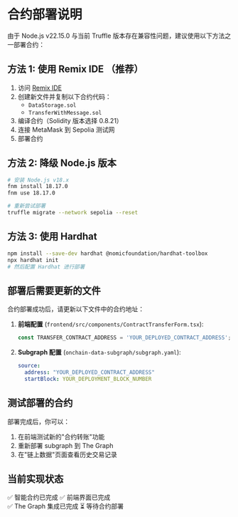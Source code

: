 # 合约部署说明

由于 Node.js v22.15.0 与当前 Truffle 版本存在兼容性问题，建议使用以下方法之一部署合约：

## 方法 1: 使用 Remix IDE （推荐）

1. 访问 [Remix IDE](https://remix.ethereum.org/)
2. 创建新文件并复制以下合约代码：
   - `DataStorage.sol` 
   - `TransferWithMessage.sol`
3. 编译合约（Solidity 版本选择 0.8.21）
4. 连接 MetaMask 到 Sepolia 测试网
5. 部署合约

## 方法 2: 降级 Node.js 版本

```bash
# 安装 Node.js v18.x
fnm install 18.17.0
fnm use 18.17.0

# 重新尝试部署
truffle migrate --network sepolia --reset
```

## 方法 3: 使用 Hardhat

```bash
npm install --save-dev hardhat @nomicfoundation/hardhat-toolbox
npx hardhat init
# 然后配置 Hardhat 进行部署
```

## 部署后需要更新的文件

合约部署成功后，请更新以下文件中的合约地址：

1. **前端配置** (`frontend/src/components/ContractTransferForm.tsx`):
   ```typescript
   const TRANSFER_CONTRACT_ADDRESS = 'YOUR_DEPLOYED_CONTRACT_ADDRESS';
   ```

2. **Subgraph 配置** (`onchain-data-subgraph/subgraph.yaml`):
   ```yaml
   source:
     address: "YOUR_DEPLOYED_CONTRACT_ADDRESS"
     startBlock: YOUR_DEPLOYMENT_BLOCK_NUMBER
   ```

## 测试部署的合约

部署完成后，你可以：
1. 在前端测试新的"合约转账"功能
2. 重新部署 subgraph 到 The Graph
3. 在"链上数据"页面查看历史交易记录

## 当前实现状态

✅ 智能合约已完成
✅ 前端界面已完成  
✅ The Graph 集成已完成
⏳ 等待合约部署